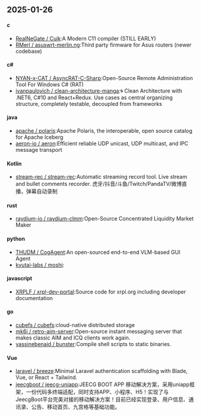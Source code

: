 ## 2025-01-26
#### c
* [RealNeGate / Cuik](https://github.com/RealNeGate/Cuik):A Modern C11 compiler (STILL EARLY)
* [RMerl / asuswrt-merlin.ng](https://github.com/RMerl/asuswrt-merlin.ng):Third party firmware for Asus routers (newer codebase)
#### c#
* [NYAN-x-CAT / AsyncRAT-C-Sharp](https://github.com/NYAN-x-CAT/AsyncRAT-C-Sharp):Open-Source Remote Administration Tool For Windows C# (RAT)
* [ivanpaulovich / clean-architecture-manga](https://github.com/ivanpaulovich/clean-architecture-manga):🌀 Clean Architecture with .NET6, C#10 and React+Redux. Use cases as central organizing structure, completely testable, decoupled from frameworks
#### java
* [apache / polaris](https://github.com/apache/polaris):Apache Polaris, the interoperable, open source catalog for Apache Iceberg
* [aeron-io / aeron](https://github.com/aeron-io/aeron):Efficient reliable UDP unicast, UDP multicast, and IPC message transport
#### Kotlin
* [stream-rec / stream-rec](https://github.com/stream-rec/stream-rec):Automatic streaming record tool. Live stream and bullet comments recorder. 虎牙/抖音/斗鱼/Twitch/PandaTV/微博直播，弹幕自动录制
#### rust
* [raydium-io / raydium-clmm](https://github.com/raydium-io/raydium-clmm):Open-Source Concentrated Liquidity Market Maker
#### python
* [THUDM / CogAgent](https://github.com/THUDM/CogAgent):An open-sourced end-to-end VLM-based GUI Agent
* [kyutai-labs / moshi](https://github.com/kyutai-labs/moshi):
#### javascript
* [XRPLF / xrpl-dev-portal](https://github.com/XRPLF/xrpl-dev-portal):Source code for xrpl.org including developer documentation
#### go
* [cubefs / cubefs](https://github.com/cubefs/cubefs):cloud-native distributed storage
* [mk6i / retro-aim-server](https://github.com/mk6i/retro-aim-server):Open-source instant messaging server that makes classic AIM and ICQ clients work again.
* [yassinebenaid / bunster](https://github.com/yassinebenaid/bunster):Compile shell scripts to static binaries.
#### Vue
* [laravel / breeze](https://github.com/laravel/breeze):Minimal Laravel authentication scaffolding with Blade, Vue, or React + Tailwind.
* [jeecgboot / jeecg-uniapp](https://github.com/jeecgboot/jeecg-uniapp):JEECG BOOT APP 移动解决方案，采用uniapp框架，一份代码多终端适配，同时支持APP、小程序、H5！实现了与JeecgBoot平台完美对接的移动解决方案！目前已经实现登录、用户信息、通讯录、公告、移动首页、九宫格等基础功能。
